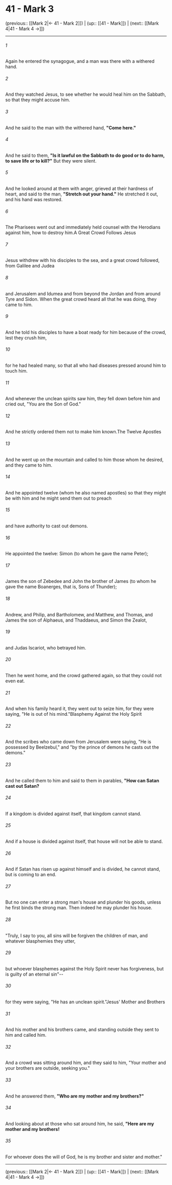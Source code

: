 # 41 - Mark 3

(previous:: [[Mark 2|← 41 - Mark 2]]) | (up:: [[41 - Mark]]) | (next:: [[Mark 4|41 - Mark 4 →]])

***


###### 1 
Again he entered the synagogue, and a man was there with a withered hand. 

###### 2 
And they watched Jesus, to see whether he would heal him on the Sabbath, so that they might accuse him. 

###### 3 
And he said to the man with the withered hand, **"Come here."** 

###### 4 
And he said to them, **"Is it lawful on the Sabbath to do good or to do harm, to save life or to kill?"** But they were silent. 

###### 5 
And he looked around at them with anger, grieved at their hardness of heart, and said to the man, **"Stretch out your hand."** He stretched it out, and his hand was restored. 

###### 6 
The Pharisees went out and immediately held counsel with the Herodians against him, how to destroy him.A Great Crowd Follows Jesus 

###### 7 
Jesus withdrew with his disciples to the sea, and a great crowd followed, from Galilee and Judea 

###### 8 
and Jerusalem and Idumea and from beyond the Jordan and from around Tyre and Sidon. When the great crowd heard all that he was doing, they came to him. 

###### 9 
And he told his disciples to have a boat ready for him because of the crowd, lest they crush him, 

###### 10 
for he had healed many, so that all who had diseases pressed around him to touch him. 

###### 11 
And whenever the unclean spirits saw him, they fell down before him and cried out, "You are the Son of God." 

###### 12 
And he strictly ordered them not to make him known.The Twelve Apostles 

###### 13 
And he went up on the mountain and called to him those whom he desired, and they came to him. 

###### 14 
And he appointed twelve (whom he also named apostles) so that they might be with him and he might send them out to preach 

###### 15 
and have authority to cast out demons. 

###### 16 
He appointed the twelve: Simon (to whom he gave the name Peter); 

###### 17 
James the son of Zebedee and John the brother of James (to whom he gave the name Boanerges, that is, Sons of Thunder); 

###### 18 
Andrew, and Philip, and Bartholomew, and Matthew, and Thomas, and James the son of Alphaeus, and Thaddaeus, and Simon the Zealot, 

###### 19 
and Judas Iscariot, who betrayed him. 

###### 20 
Then he went home, and the crowd gathered again, so that they could not even eat. 

###### 21 
And when his family heard it, they went out to seize him, for they were saying, "He is out of his mind."Blasphemy Against the Holy Spirit 

###### 22 
And the scribes who came down from Jerusalem were saying, "He is possessed by Beelzebul," and "by the prince of demons he casts out the demons." 

###### 23 
And he called them to him and said to them in parables, **"How can Satan cast out Satan?** 

###### 24 
If a kingdom is divided against itself, that kingdom cannot stand. 

###### 25 
And if a house is divided against itself, that house will not be able to stand. 

###### 26 
And if Satan has risen up against himself and is divided, he cannot stand, but is coming to an end. 

###### 27 
But no one can enter a strong man's house and plunder his goods, unless he first binds the strong man. Then indeed he may plunder his house. 

###### 28 
"Truly, I say to you, all sins will be forgiven the children of man, and whatever blasphemies they utter, 

###### 29 
but whoever blasphemes against the Holy Spirit never has forgiveness, but is guilty of an eternal sin"-- 

###### 30 
for they were saying, "He has an unclean spirit."Jesus' Mother and Brothers 

###### 31 
And his mother and his brothers came, and standing outside they sent to him and called him. 

###### 32 
And a crowd was sitting around him, and they said to him, "Your mother and your brothers are outside, seeking you." 

###### 33 
And he answered them, **"Who are my mother and my brothers?"** 

###### 34 
And looking about at those who sat around him, he said, **"Here are my mother and my brothers!** 

###### 35 
For whoever does the will of God, he is my brother and sister and mother."

***

(previous:: [[Mark 2|← 41 - Mark 2]]) | (up:: [[41 - Mark]]) | (next:: [[Mark 4|41 - Mark 4 →]])
